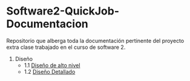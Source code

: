 # Software2-QuickJob-Documentacion

Repositorio que alberga toda la documentación pertinente del proyecto extra clase trabajado en el curso de software 2.

 1. Diseño
    - 1.1 [Diseño de alto nivel](https://github.com/F3liP3L/Software2-QuickJob-Documentacion/tree/main/Desing-high-level)
    - 1.2 [Diseño Detallado](https://github.com/F3liP3L/Software2-QuickJob-Documentacion/tree/main/Desing-dettails)
